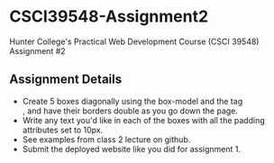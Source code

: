 # CSCI39548-Assignment2
Hunter College's Practical Web Development Course (CSCI 39548) Assignment #2

## Assignment Details
- Create 5 boxes diagonally using the box-model and the tag <div>, and have their borders double as you go down the page.
- Write any text you'd like in each of the boxes with all the padding attributes set to 10px.
- See examples from class 2 lecture on github.
- Submit the deployed website like you did for assignment 1.
